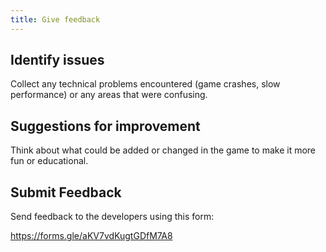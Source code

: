 ```yaml
---
title: Give feedback
---
```


## Identify issues

Collect any technical problems encountered (game crashes, slow performance) or any areas that were confusing.

## Suggestions for improvement

Think about what could be added or changed in the game to make it more fun or educational.

## Submit Feedback
Send feedback to the developers using this form:

https://forms.gle/aKV7vdKugtGDfM7A8
